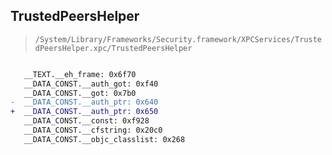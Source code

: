 ## TrustedPeersHelper

> `/System/Library/Frameworks/Security.framework/XPCServices/TrustedPeersHelper.xpc/TrustedPeersHelper`

```diff

   __TEXT.__eh_frame: 0x6f70
   __DATA_CONST.__auth_got: 0xf40
   __DATA_CONST.__got: 0x7b0
-  __DATA_CONST.__auth_ptr: 0x640
+  __DATA_CONST.__auth_ptr: 0x650
   __DATA_CONST.__const: 0xf928
   __DATA_CONST.__cfstring: 0x20c0
   __DATA_CONST.__objc_classlist: 0x268

```
